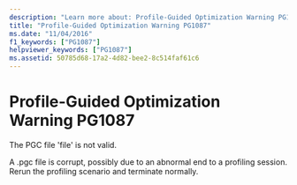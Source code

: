 ```yaml
---
description: "Learn more about: Profile-Guided Optimization Warning PG1087"
title: "Profile-Guided Optimization Warning PG1087"
ms.date: "11/04/2016"
f1_keywords: ["PG1087"]
helpviewer_keywords: ["PG1087"]
ms.assetid: 50785d68-17a2-4d82-bee2-8c514faf61c6
---
```

# Profile-Guided Optimization Warning PG1087

The PGC file 'file' is not valid.

A .pgc file is corrupt, possibly due to an abnormal end to a profiling session.  Rerun the profiling scenario and terminate normally.
